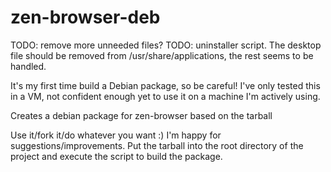 # zen-browser-deb
TODO: remove more unneeded files?
TODO: uninstaller script. The desktop file should be removed from /usr/share/applications, the rest seems to be handled.

It's my first time build a Debian package, so be careful! I've only tested this in a VM, not confident enough yet to use it on a machine I'm actively using.

Creates a debian package for zen-browser based on the tarball

Use it/fork it/do whatever you want :) I'm happy for suggestions/improvements. Put the tarball into the root directory of the project and execute the script to build the package.